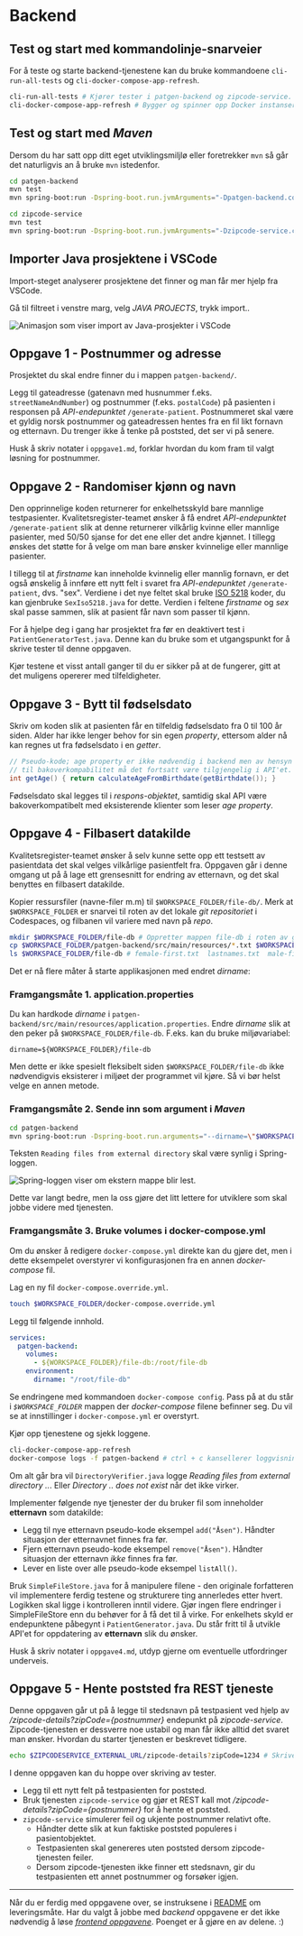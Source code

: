 # Backend

## Test og start med kommandolinje-snarveier

For å teste og starte backend-tjenestene kan du bruke kommandoene `cli-run-all-tests` og `cli-docker-compose-app-refresh`.

```sh
cli-run-all-tests # Kjører tester i patgen-backend og zipcode-service.
cli-docker-compose-app-refresh # Bygger og spinner opp Docker instanser av patgen-backend og zipcode-service.
```

## Test og start med *Maven*

Dersom du har satt opp ditt eget utviklingsmiljlø eller foretrekker `mvn` så går det naturligvis an å bruke `mvn` istedenfor.

```sh
cd patgen-backend
mvn test
mvn spring-boot:run -Dspring-boot.run.jvmArguments="-Dpatgen-backend.cors-registration.allowed-origins=\"http://localhost:8080 http://localhost:8082 $PATGENFRONTEND_EXTERNAL_URL $ZIPCODESERVICE_EXTERNAL_URL\"" # CORS innstillinger.
```

```sh
cd zipcode-service
mvn test
mvn spring-boot:run -Dspring-boot.run.jvmArguments="-Dzipcode-service.cors-registration.allowed-origins=\"http://localhost:8080 http://localhost:8081 ${PATGENFRONTEND_EXTERNAL_URL} ${PATGENBACKEND_EXTERNAL_URL}\"" # CORS innstillinger.
```

## Importer Java prosjektene i VSCode

Import-steget analyserer prosjektene det finner og man får mer hjelp fra VSCode.

Gå til filtreet i venstre marg, velg *JAVA PROJECTS*, trykk import..

![Animasjon som viser import av Java-prosjekter i VSCode](bilder/backend/backend-vscode-import-java.gif)

## Oppgave 1 - Postnummer og adresse

Prosjektet du skal endre finner du i mappen `patgen-backend/`.

Legg til gateadresse (gatenavn med husnummer f.eks. `streetNameAndNumber`) og postnummer (f.eks. `postalCode`) på pasienten i responsen på *API-endepunktet* `/generate-patient`. Postnummeret skal være et gyldig norsk postnummer og gateadressen hentes fra en fil likt fornavn og etternavn. Du trenger ikke å tenke på poststed, det ser vi på senere.

Husk å skriv notater i `oppgave1.md`, forklar hvordan du kom fram til valgt løsning for postnummer.

## Oppgave 2 - Randomiser kjønn og navn

Den opprinnelige koden returnerer for enkelhetsskyld bare mannlige testpasienter. Kvalitetsregister-teamet ønsker å få endret *API-endepunktet* `/generate-patient` slik at denne returnerer vilkårlig kvinne eller mannlige pasienter, med 50/50 sjanse for det ene eller det andre kjønnet. I tillegg ønskes det støtte for å velge om man bare ønsker kvinnelige eller mannlige pasienter.

I tillegg til at *firstname* kan inneholde kvinnelig eller mannlig fornavn, er det også ønskelig å innføre ett nytt felt i svaret fra *API-endepunktet* `/generate-patient`, dvs. "sex". Verdiene i det nye feltet skal bruke [ISO 5218](https://en.wikipedia.org/wiki/ISO/IEC_5218) koder, du kan gjenbruke `SexIso5218.java` for dette. Verdien i feltene *firstname* og *sex* skal passe sammen, slik at pasient får navn som passer til kjønn.

For å hjelpe deg i gang har prosjektet fra før en deaktivert test i `PatientGeneratorTest.java`. Denne kan du bruke som et utgangspunkt for å skrive tester til denne oppgaven.

Kjør testene et visst antall ganger til du er sikker på at de fungerer, gitt at det muligens opererer med tilfeldigheter.

## Oppgave 3 - Bytt til fødselsdato

Skriv om koden slik at pasienten får en tilfeldig fødselsdato fra 0 til 100 år siden.
Alder har ikke lenger behov for sin egen *property*, ettersom alder nå kan regnes ut fra fødselsdato i en *getter*.

```java
// Pseudo-kode; age property er ikke nødvendig i backend men av hensyn
// til bakoverkompabilitet må det fortsatt være tilgjengelig i API'et.
int getAge() { return calculateAgeFromBirthdate(getBirthdate()); }
```

Fødselsdato skal legges til i *respons-objektet*, samtidig skal API være bakoverkompatibelt med eksisterende klienter som leser *age property*.

## Oppgave 4 - Filbasert datakilde

Kvalitetsregister-teamet ønsker å selv kunne sette opp ett testsett av pasientdata det skal velges vilkårlige pasientfelt fra. Oppgaven går i denne omgang ut på å lage ett grensesnitt for endring av etternavn, og det skal benyttes en filbasert datakilde.

Kopier ressursfiler (navne-filer m.m) til `$WORKSPACE_FOLDER/file-db/`. Merk at `$WORKSPACE_FOLDER` er snarvei til roten av det lokale *git repositoriet* i Codespaces, og filbanen vil variere med navn på *repo*.

```sh
mkdir $WORKSPACE_FOLDER/file-db # Oppretter mappen file-db i roten av git repo.
cp $WORKSPACE_FOLDER/patgen-backend/src/main/resources/*.txt $WORKSPACE_FOLDER/file-db
ls $WORKSPACE_FOLDER/file-db # female-first.txt  lastnames.txt  male-first.txt
```

Det er nå flere måter å starte applikasjonen med endret *dirname*:

### Framgangsmåte 1. application.properties

Du kan hardkode *dirname* i `patgen-backend/src/main/resources/application.properties`. Endre _dirname_ slik at den peker på `$WORKSPACE_FOLDER/file-db`. F.eks. kan du bruke miljøvariabel:

```properties
dirname=${WORKSPACE_FOLDER}/file-db
```

Men dette er ikke spesielt fleksibelt siden `$WORKSPACE_FOLDER/file-db` ikke nødvendigvis eksisterer i miljøet der programmet vil kjøre. Så vi bør helst velge en annen metode.

### Framgangsmåte 2. Sende inn som argument i *Maven*

```bash
cd patgen-backend
mvn spring-boot:run -Dspring-boot.run.arguments="--dirname=\"$WORKSPACE_FOLDER/file-db\""
```

Teksten `Reading files from external directory` skal være synlig i Spring-loggen.

![Spring-loggen viser om ekstern mappe blir lest.](bilder/backend/mvn-reading-files-from-external-dir.png)

Dette var langt bedre, men la oss gjøre det litt lettere for utviklere som skal jobbe videre med tjenesten.

### Framgangsmåte 3. Bruke volumes i docker-compose.yml

Om du ønsker å redigere `docker-compose.yml` direkte kan du gjøre det, men i dette eksempelet overstyrer vi konfigurasjonen fra en annen *docker-compose* fil.

Lag en ny fil `docker-compose.override.yml`.

```sh
touch $WORKSPACE_FOLDER/docker-compose.override.yml
```

Legg til følgende innhold.

```yaml
services:
  patgen-backend:
    volumes:
      - ${WORKSPACE_FOLDER}/file-db:/root/file-db
    environment:
      dirname: "/root/file-db"
```

Se endringene med kommandoen `docker-compose config`. Pass på at du står i *`$WORKSPACE_FOLDER`* mappen der *docker-compose* filene befinner seg. Du vil se at innstillinger i `docker-compose.yml` er overstyrt.

Kjør opp tjenestene og sjekk loggene.

```sh
cli-docker-compose-app-refresh
docker-compose logs -f patgen-backend # ctrl + c kansellerer loggvisningen
```

Om alt går bra vil ``DirectoryVerifier.java`` logge *Reading files from external directory ..*.  Eller *Directory .. does not exist* når det ikke virker.

Implementer følgende nye tjenester der du bruker fil som inneholder **etternavn** som datakilde:

* Legg til nye etternavn pseudo-kode eksempel `add("Åsen")`. Håndter situasjon der etternavnet finnes fra før.
* Fjern etternavn pseudo-kode eksempel `remove("Åsen")`. Håndter situasjon der etternavn _ikke_ finnes fra før.
* Lever en liste over alle pseudo-kode eksempel `listAll()`.

Bruk `SimpleFileStore.java` for å manipulere filene - den originale forfatteren vil implementere ferdig testene og strukturere ting annerledes etter hvert. Logikken skal ligge i kontrolleren inntil videre. Gjør ingen flere endringer i SimpleFileStore enn du behøver for å få det til å virke. For enkelhets skyld er endepunktene påbegynt i `PatientGenerator.java`. Du står fritt til å utvikle API'et for oppdatering av **etternavn** slik du ønsker.

Husk å skriv notater i `oppgave4.md`, utdyp gjerne om eventuelle utfordringer underveis.

## Oppgave 5 - Hente poststed fra REST tjeneste

Denne oppgaven går ut på å legge til stedsnavn på testpasient ved hjelp av */zipcode-details?zipCode={postnummer}* endepunkt på *zipcode-service*. Zipcode-tjenesten er dessverre noe ustabil og man får ikke alltid det svaret man ønsker. Hvordan du starter tjenesten er beskrevet tidligere.

```sh
echo $ZIPCODESERVICE_EXTERNAL_URL/zipcode-details?zipCode=1234 # Skriver ekstern URL til endepunkt.
```

I denne oppgaven kan du hoppe over skriving av tester.

* Legg til ett nytt felt på testpasienten for poststed.
* Bruk tjenesten `zipcode-service` og gjør et REST kall mot */zipcode-details?zipCode={postnummer}* for å hente et poststed.
* `zipcode-service` simulerer feil og ukjente postnummer relativt ofte.
  * Håndter dette slik at kun faktiske poststed populeres i pasientobjektet.
  * Testpasienten skal genereres uten poststed dersom zipcode-tjenesten feiler.
  * Dersom zipcode-tjenesten ikke finner ett stedsnavn, gir du testpasienten ett annet postnummer og forsøker igjen.

---

Når du er ferdig med oppgavene over, se instruksene i [README](../README.md) om leveringsmåte. Har du valgt å jobbe med *backend* oppgavene er det ikke nødvendig å løse *[frontend oppgavene](frontend.md)*. Poenget er å gjøre en av delene. :)